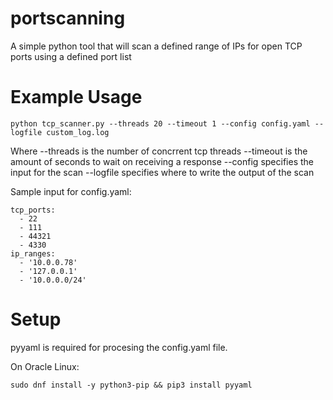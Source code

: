 # portscanning
A simple python tool that will scan a defined range of IPs for open TCP ports using a defined port list

Example Usage
=============
```
python tcp_scanner.py --threads 20 --timeout 1 --config config.yaml --logfile custom_log.log
```

Where
--threads is the number of concrrent tcp threads
--timeout is the amount of seconds to wait on receiving a response
--config specifies the input for the scan
--logfile specifies where to write the output of the scan

Sample input for config.yaml:

```
tcp_ports:
  - 22
  - 111
  - 44321
  - 4330
ip_ranges:
  - '10.0.0.78'
  - '127.0.0.1'
  - '10.0.0.0/24'
```

Setup
=====
pyyaml is required for procesing the config.yaml file.

On Oracle Linux:
```
sudo dnf install -y python3-pip && pip3 install pyyaml
```



